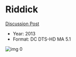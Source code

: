 # Riddick

[Discussion Post](https://www.avsforum.com/threads/bass-eq-for-filtered-movies.2995212/post-56885378)

* Year: 2013
* Format: DC DTS-HD MA 5.1

![img 0](https://i.imgur.com/h3CPlXE.jpg)

